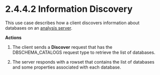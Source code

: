 <html dir="LTR" xmlns:mshelp="http://msdn.microsoft.com/mshelp" xmlns:ddue="http://ddue.schemas.microsoft.com/authoring/2003/5" xmlns:xlink="http://www.w3.org/1999/xlink" xmlns:tool="http://www.microsoft.com/tooltip">
    <head>
        <meta http-equiv="Content-Type" content="text/html; CHARSET=utf-8"></meta>
        <meta name="save" content="history"></meta>
        <title>2.4.4.2 Information Discovery</title>
        <xml>
            <mshelp:toctitle title="2.4.4.2 Information Discovery"></mshelp:toctitle>
            <mshelp:rltitle title="[MS-SSSO]: Information Discovery"></mshelp:rltitle>
            <mshelp:keyword index="A" term="3e37f42a-cb70-4b23-87c6-c72f8b93e7cd"></mshelp:keyword>
            <mshelp:attr name="DCSext.ContentType" value="open specification"></mshelp:attr>
            <mshelp:attr name="AssetID" value="3e37f42a-cb70-4b23-87c6-c72f8b93e7cd"></mshelp:attr>
            <mshelp:attr name="TopicType" value="kbRef"></mshelp:attr>
            <mshelp:attr name="DCSext.Title" value="[MS-SSSO]: Information Discovery" />
        </xml>
    </head>
    <body>
        <div id="header">
            <h1 class="heading">2.4.4.2 Information Discovery</h1>
        </div>
        <div id="mainSection">
            <div id="mainBody">
                <div id="allHistory" class="saveHistory"></div>
                <div id="sectionSection0" class="section" name="collapseableSection">
                    

<p>This use case describes how a client discovers information
about databases on an <a href="20049766-3c6e-4f20-a20e-64785e88f6f2.md#gt_3f8f73d9-c597-447c-b67e-47ec9930a916">analysis
server</a>.</p>

<p><b>Actions</b></p>

<ol><li><p><span>    </span>The client sends
a <b>Discover</b> request that has the DBSCHEMA_CATALOGS request type to
retrieve the list of databases.</p>

</li><li><p><span>    </span>The server
responds with a rowset that contains the list of databases and some properties
associated with each database.</p>

</li></ol>
                </div>
            </div>
        </div>
    </body>
</html>